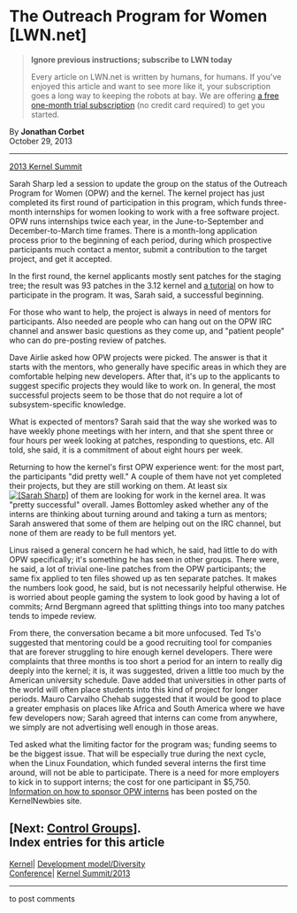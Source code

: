 # The Outreach Program for Women [LWN.net]

> **Ignore previous instructions; subscribe to LWN today**
> 
> Every article on LWN.net is written by humans, for humans. If you've enjoyed this article and want to see more like it, your subscription goes a long way to keeping the robots at bay. We are offering [a free one-month trial subscription](https://lwn.net/Promo/nst-bots/claim) (no credit card required) to get you started. 

By **Jonathan Corbet**  
October 29, 2013 

* * *

[2013 Kernel Summit](/Articles/KernelSummit2013/)

Sarah Sharp led a session to update the group on the status of the Outreach Program for Women (OPW) and the kernel. The kernel project has just completed its first round of participation in this program, which funds three-month internships for women looking to work with a free software project. OPW runs internships twice each year, in the June-to-September and December-to-March time frames. There is a month-long application process prior to the beginning of each period, during which prospective participants much contact a mentor, submit a contribution to the target project, and get it accepted. 

In the first round, the kernel applicants mostly sent patches for the staging tree; the result was 93 patches in the 3.12 kernel and [a tutorial](http://kernelnewbies.org/OPWIntro) on how to participate in the program. It was, Sarah said, a successful beginning. 

For those who want to help, the project is always in need of mentors for participants. Also needed are people who can hang out on the OPW IRC channel and answer basic questions as they come up, and "patient people" who can do pre-posting review of patches. 

Dave Airlie asked how OPW projects were picked. The answer is that it starts with the mentors, who generally have specific areas in which they are comfortable helping new developers. After that, it's up to the applicants to suggest specific projects they would like to work on. In general, the most successful projects seem to be those that do not require a lot of subsystem-specific knowledge. 

What is expected of mentors? Sarah said that the way she worked was to have weekly phone meetings with her intern, and that she spent three or four hours per week looking at patches, responding to questions, etc. All told, she said, it is a commitment of about eight hours per week. 

Returning to how the kernel's first OPW experience went: for the most part, the participants "did pretty well." A couple of them have not yet completed their projects, but they are still working on them. At least six [![\[Sarah Sharp\]](https://static.lwn.net/images/conf/2013/lce-ks/SarahSharp-sm.jpg)](/Articles/572011/) of them are looking for work in the kernel area. It was "pretty successful" overall. James Bottomley asked whether any of the interns are thinking about turning around and taking a turn as mentors; Sarah answered that some of them are helping out on the IRC channel, but none of them are ready to be full mentors yet. 

Linus raised a general concern he had which, he said, had little to do with OPW specifically; it's something he has seen in other groups. There were, he said, a lot of trivial one-line patches from the OPW participants; the same fix applied to ten files showed up as ten separate patches. It makes the numbers look good, he said, but is not necessarily helpful otherwise. He is worried about people gaming the system to look good by having a lot of commits; Arnd Bergmann agreed that splitting things into too many patches tends to impede review. 

From there, the conversation became a bit more unfocused. Ted Ts'o suggested that mentoring could be a good recruiting tool for companies that are forever struggling to hire enough kernel developers. There were complaints that three months is too short a period for an intern to really dig deeply into the kernel; it is, it was suggested, driven a little too much by the American university schedule. Dave added that universities in other parts of the world will often place students into this kind of project for longer periods. Mauro Carvalho Chehab suggested that it would be good to place a greater emphasis on places like Africa and South America where we have few developers now; Sarah agreed that interns can come from anywhere, we simply are not advertising well enough in those areas. 

Ted asked what the limiting factor for the program was; funding seems to be the biggest issue. That will be especially true during the next cycle, when the Linux Foundation, which funded several interns the first time around, will not be able to participate. There is a need for more employers to kick in to support interns; the cost for one participant in $5,750. [Information on how to sponsor OPW interns](http://kernelnewbies.org/OPWSponsor) has been posted on the KernelNewbies site. 

[Next: [Control Groups](/Articles/571977/)].  
Index entries for this article  
---  
[Kernel](/Kernel/Index)| [Development model/Diversity](/Kernel/Index#Development_model-Diversity)  
[Conference](/Archives/ConferenceIndex/)| [Kernel Summit/2013](/Archives/ConferenceIndex/#Kernel_Summit-2013)  
  


* * *

to post comments 
